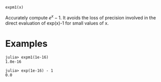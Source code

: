 ```
expm1(x)
```

Accurately compute $e^x-1$. It avoids the loss of precision involved in the direct evaluation of exp(x)-1 for small values of x.

# Examples

```jldoctest
julia> expm1(1e-16)
1.0e-16

julia> exp(1e-16) - 1
0.0
```
